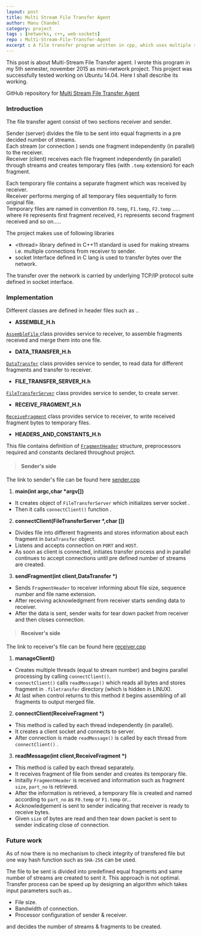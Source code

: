 ```yaml
---
layout: post
title: Multi Stream File Transfer Agent
author: Manu Chandel
category: project
tags : [networks, c++, web-sockets]
repo : Multi-Stream-File-Transfer-Agent
excerpt : A file transfer program written in cpp, which uses multiple streams in parallel to transfer files by breaking it into equal fragments from one computer to another.<br>
---
```

This post is about Multi-Stream File Transfer agent. I wrote this program in my 5th semester, november 2015 as mini-network project. This project was successfully tested working on Ubuntu 14.04. Here I shall describe its working.<br>

GitHub repository for [Multi Stream File Transfer Agent](https://github.com/manuchandel/Multi-Stream-File-Transfer-Agent)

### Introduction

The file transfer agent consist of two sections receiver and sender.<br>

Sender (server) divides the file to be sent into equal fragments in a pre decided number of streams. <br>
Each stream (or connection ) sends one fragment independently (in parallel) to the receiver. <br>
Receiver (client) receives each file fragment independently (in parallel) through streams and creates temporary files (with `.temp` extension) for each fragment. <br>

Each temporary file contains a separate fragment which was received by receiver. <br>
Receiver performs merging of all temporary files sequentially to form original file. <br>
Temporary files are named in convention `F0.temp`, `F1.temp`, `F2.temp` ..... where `F0` represents first fragment received, `F1` represents second fragment received and so on..... <br>

The project makes use of following libraries

* \<thread\> library defined in C++11 standard is used for making streams i.e. multiple connections from receiver to sender.
* socket Interface defined in C lang is used to transfer bytes over the network.

The transfer over the network is carried by underlying TCP/IP protocol suite defined in socket interface. <br>

### Implementation

Different classes are defined in header files such as ..

* __ASSEMBLE_H.h__

[ `AssembleFile` ](https://github.com/manuchandel/Multi-Stream-File-Transfer-Agent/blob/master/ASSEMBLE_H.h) class provides service to receiver, to assemble fragments received and merge them into one file.<br>

* __DATA_TRANSFER_H.h__

[`DataTransfer`](https://github.com/manuchandel/Multi-Stream-File-Transfer-Agent/blob/master/DATA_TRANSFER_H.h) class provides service to sender, to read data for different fragments and transfer to receiver.<br>

* __FILE_TRANSFER_SERVER_H.h__

[`FileTransferServer`](https://github.com/manuchandel/Multi-Stream-File-Transfer-Agent/blob/master/FILE_TRANSFER_SERVER_H.h) class provides service to sender, to create server. <br>

* __RECEIVE_FRAGMENT_H.h__

[`ReceiveFragment`](https://github.com/manuchandel/Multi-Stream-File-Transfer-Agent/blob/master/RECEIVE_FRAGMENT_H.h) class provides service to receiver, to write received fragment bytes to temporary files.<br>

* __HEADERS_AND_CONSTANTS_H.h__

This file contains definition of [`FragmentHeader`](https://github.com/manuchandel/Multi-Stream-File-Transfer-Agent/blob/master/HEADERS_AND_CONSTANTS_H.h) structure, preprocessors required and constants declared throughout project.


>#### Sender's side

The link to sender's file can be found here [sender.cpp](https://github.com/manuchandel/Multi-Stream-File-Transfer-Agent/blob/master/sender.cpp)

1. __main(int argc,char *argv[])__
  * It creates object of `FileTransferServer` which initializes server socket .
  * Then it calls `connectClient()` function .

2. __connectClient(FileTransferServer *,char [])__
  * Divides file into different fragments and stores information about each fragment in `DataTransfer` object.
  * Listens and accepts connection on `PORT` and `HOST`.
  * As soon as client is connected, initiates transfer process and in parallel continues to accept connections until pre defined number of streams are created.

3. __sendFragment(int client,DataTransfer *)__
  * Sends `FragmentHeader` to receiver informing about file size, sequence number and file name extension.
  * After receiving acknowledgment from receiver starts sending data to receiver.
  * After the data is sent, sender waits for tear down packet from receiver and then closes connection.

>#### Receiver's side

The link to receiver's file can be found here [receiver.cpp](https://github.com/manuchandel/Multi-Stream-File-Transfer-Agent/blob/master/receiver.cpp)

1. __manageClient()__
  * Creates multiple threads (equal to stream number) and begins parallel processing by calling `connectClient()`.
  * `connectClient()` calls `readMessage()` which reads all bytes and stores fragment in `.filetransfer` directory (which is hidden in LINUX).
  * At last when control returns to this method it begins assembling of all fragments to output merged file.

2. __connectClient(ReceiveFragment *)__
 * This method is called by each thread independently (in parallel).
 * It creates a client socket and connects to server.
 * After connection is made `readMessage()` is called by each thread from `connectClient()` .

3. __readMessage(int client,ReceiveFragment *)__
 * This method is called by each thread separately.
 * It receives fragment of file from sender and creates its temporary file.
 * Initailly `FragmentHeader` is received and information such as fragment `size`, `part_no` is retrieved.
 * After the information is retrieved, a temporary file is created and named according to `part_no` as `F0.temp` or `F1.temp` or...
 * Acknowledgement is sent to sender indicating that receiver is ready to receive bytes.
 * Given `size` of bytes are read and then tear down packet is sent to sender indicating close of connection.

### Future work

As of now there is no mechanism to check integrity of transfered file but one way hash function such as `SHA-256` can be used.<br>

The file to be sent is divided into predefined equal fragments and same number of streams are created to sent it. This approach is not optimal. Transfer process can be speed up by designing an algorithm which takes input parameters such as..<br>

* File size.
* Bandwidth of connection.
* Processor configuration of sender & receiver. <br>

and decides the number of streams & fragments to be created.
